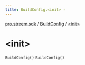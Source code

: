 ```yaml
---
title: BuildConfig.<init> - 
---
```


[pro.streem.sdk](../index.html) / [BuildConfig](index.html) / [&lt;init&gt;](./-init-.html)

# &lt;init&gt;

`BuildConfig()`
`BuildConfig()`
